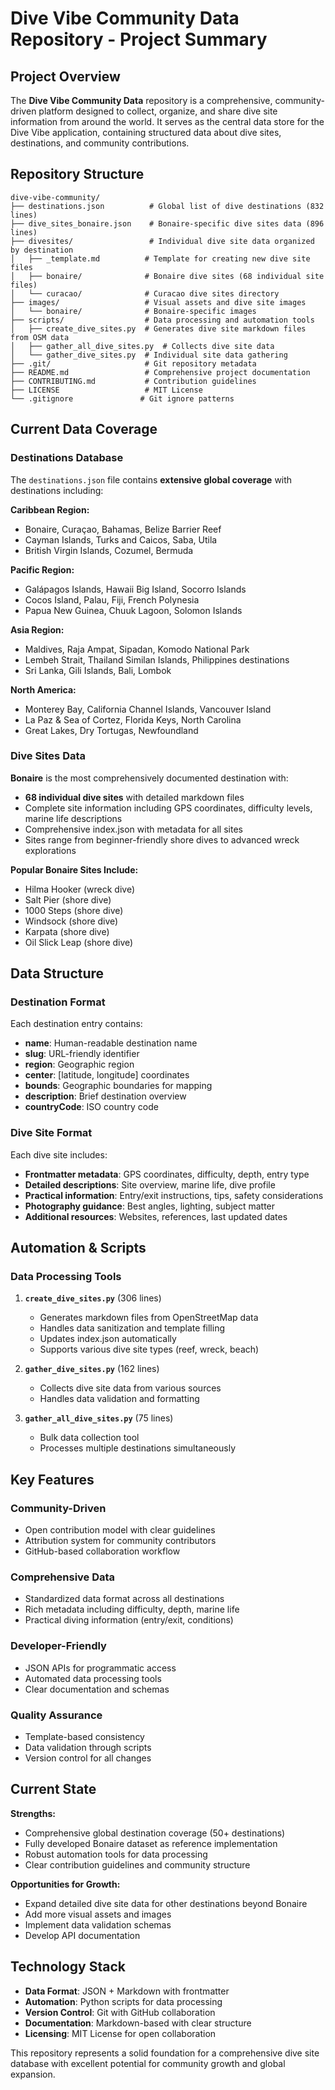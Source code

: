 # Dive Vibe Community Data Repository - Project Summary

## Project Overview

The **Dive Vibe Community Data** repository is a comprehensive, community-driven platform designed to collect, organize, and share dive site information from around the world. It serves as the central data store for the Dive Vibe application, containing structured data about dive sites, destinations, and community contributions.

## Repository Structure

```
dive-vibe-community/
├── destinations.json          # Global list of dive destinations (832 lines)
├── dive_sites_bonaire.json    # Bonaire-specific dive sites data (896 lines)
├── divesites/                 # Individual dive site data organized by destination
│   ├── _template.md          # Template for creating new dive site files
│   ├── bonaire/              # Bonaire dive sites (68 individual site files)
│   └── curacao/              # Curacao dive sites directory
├── images/                   # Visual assets and dive site images
│   └── bonaire/              # Bonaire-specific images
├── scripts/                  # Data processing and automation tools
│   ├── create_dive_sites.py  # Generates dive site markdown files from OSM data
│   ├── gather_all_dive_sites.py  # Collects dive site data
│   └── gather_dive_sites.py  # Individual site data gathering
├── .git/                     # Git repository metadata
├── README.md                 # Comprehensive project documentation
├── CONTRIBUTING.md           # Contribution guidelines
├── LICENSE                   # MIT License
└── .gitignore               # Git ignore patterns
```

## Current Data Coverage

### Destinations Database
The `destinations.json` file contains **extensive global coverage** with destinations including:

**Caribbean Region:**
- Bonaire, Curaçao, Bahamas, Belize Barrier Reef
- Cayman Islands, Turks and Caicos, Saba, Utila
- British Virgin Islands, Cozumel, Bermuda

**Pacific Region:**
- Galápagos Islands, Hawaii Big Island, Socorro Islands
- Cocos Island, Palau, Fiji, French Polynesia
- Papua New Guinea, Chuuk Lagoon, Solomon Islands

**Asia Region:**
- Maldives, Raja Ampat, Sipadan, Komodo National Park
- Lembeh Strait, Thailand Similan Islands, Philippines destinations
- Sri Lanka, Gili Islands, Bali, Lombok

**North America:**
- Monterey Bay, California Channel Islands, Vancouver Island
- La Paz & Sea of Cortez, Florida Keys, North Carolina
- Great Lakes, Dry Tortugas, Newfoundland

### Dive Sites Data
**Bonaire** is the most comprehensively documented destination with:
- **68 individual dive sites** with detailed markdown files
- Complete site information including GPS coordinates, difficulty levels, marine life descriptions
- Comprehensive index.json with metadata for all sites
- Sites range from beginner-friendly shore dives to advanced wreck explorations

**Popular Bonaire Sites Include:**
- Hilma Hooker (wreck dive)
- Salt Pier (shore dive)
- 1000 Steps (shore dive)
- Windsock (shore dive)
- Karpata (shore dive)
- Oil Slick Leap (shore dive)

## Data Structure

### Destination Format
Each destination entry contains:
- **name**: Human-readable destination name
- **slug**: URL-friendly identifier  
- **region**: Geographic region
- **center**: [latitude, longitude] coordinates
- **bounds**: Geographic boundaries for mapping
- **description**: Brief destination overview
- **countryCode**: ISO country code

### Dive Site Format
Each dive site includes:
- **Frontmatter metadata**: GPS coordinates, difficulty, depth, entry type
- **Detailed descriptions**: Site overview, marine life, dive profile
- **Practical information**: Entry/exit instructions, tips, safety considerations
- **Photography guidance**: Best angles, lighting, subject matter
- **Additional resources**: Websites, references, last updated dates

## Automation & Scripts

### Data Processing Tools
1. **`create_dive_sites.py`** (306 lines)
   - Generates markdown files from OpenStreetMap data
   - Handles data sanitization and template filling
   - Updates index.json automatically
   - Supports various dive site types (reef, wreck, beach)

2. **`gather_dive_sites.py`** (162 lines)
   - Collects dive site data from various sources
   - Handles data validation and formatting

3. **`gather_all_dive_sites.py`** (75 lines)  
   - Bulk data collection tool
   - Processes multiple destinations simultaneously

## Key Features

### Community-Driven
- Open contribution model with clear guidelines
- Attribution system for community contributors
- GitHub-based collaboration workflow

### Comprehensive Data
- Standardized data format across all destinations
- Rich metadata including difficulty, depth, marine life
- Practical diving information (entry/exit, conditions)

### Developer-Friendly
- JSON APIs for programmatic access
- Automated data processing tools
- Clear documentation and schemas

### Quality Assurance
- Template-based consistency
- Data validation through scripts
- Version control for all changes

## Current State

**Strengths:**
- Comprehensive global destination coverage (50+ destinations)
- Fully developed Bonaire dataset as reference implementation
- Robust automation tools for data processing
- Clear contribution guidelines and community structure

**Opportunities for Growth:**
- Expand detailed dive site data for other destinations beyond Bonaire
- Add more visual assets and images
- Implement data validation schemas
- Develop API documentation

## Technology Stack

- **Data Format**: JSON + Markdown with frontmatter
- **Automation**: Python scripts for data processing
- **Version Control**: Git with GitHub collaboration
- **Documentation**: Markdown-based with clear structure
- **Licensing**: MIT License for open collaboration

This repository represents a solid foundation for a comprehensive dive site database with excellent potential for community growth and global expansion.